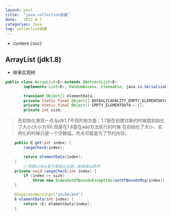 ```yaml
---
layout: post
title:  "java collection容器"
date:   2017-8-7
categories: Java
tag: collection容器
---
```



* content
{:toc}


## ArrayList (jdk1.8)

- 继承实现树

```java
public class ArrayList<E> extends AbstractList<E>
        implements List<E>, RandomAccess, Cloneable, java.io.Serializable

        transient Object[] elementData;
        private static final Object[] DEFAULTCAPACITY_EMPTY_ELEMENTDATA = {};
        private static final Object[] EMPTY_ELEMENTDATA = {};
        private int size;
```
> 在初始化发现一点与jdk1.7不同的地方是：1.7是在创建对象的时候就初始化了大小(大小为10),但是在1.8是在add方法执行的时候
在初始化了大小，实例化的时候只是一个空数组。优点可能是为了节约内存。

```java
    public E get(int index) {
        rangeCheck(index);  

        return elementData(index);
    }
        //判断index是不是超过长度，是就抛出异常
    private void rangeCheck(int index) {
        if (index >= size)
            throw new IndexOutOfBoundsException(outOfBoundsMsg(index));
    }

    @SuppressWarnings("unchecked")
    E elementData(int index) {
        return (E) elementData[index];
    }
```